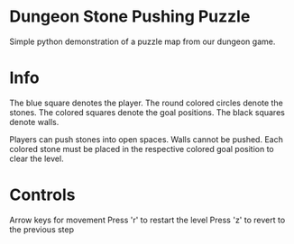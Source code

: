 # Dungeon Stone Pushing Puzzle
Simple python demonstration of a puzzle map from our dungeon game.

# Info
The blue square denotes the player. The round colored circles denote the stones. The colored squares denote the goal positions. The black squares denote walls.

Players can push stones into open spaces. Walls cannot be pushed. Each colored stone must be placed in the respective colored goal position to clear the level.

# Controls
Arrow keys for movement
Press 'r' to restart the level
Press 'z' to revert to the previous step
